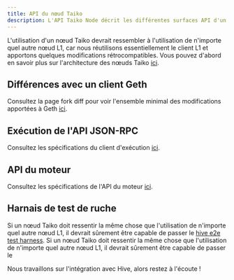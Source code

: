 ```yaml
---
title: API du nœud Taiko
description: L'API Taiko Node décrit les différentes surfaces API d'un nœud Taiko.
---
```


L'utilisation d'un nœud Taiko devrait ressembler à l'utilisation de n'importe quel autre nœud L1, car nous réutilisons essentiellement le client L1 et apportons quelques modifications rétrocompatibles. Vous pouvez d'abord en savoir plus sur l'architecture des nœuds Taiko [ici](/core-concepts/taiko-nodes).

## Différences avec un client Geth

Consultez la page fork diff pour voir l'ensemble minimal des modifications apportées à Geth [ici](https://geth.taiko.xyz).

## Exécution de l'API JSON-RPC

Consultez les spécifications du client d'exécution [ici](https://ethereum.github.io/execution-apis/api-documentation/).

## API du moteur

Consultez les spécifications de l'API du moteur [ici](https://github.com/ethereum/execution-apis/blob/main/src/engine/common.md).

## Harnais de test de ruche

Si un nœud Taiko doit ressentir la même chose que l'utilisation de n'importe quel autre nœud L1, il devrait sûrement être capable de passer le [hive e2e test harness](https://github.com/ethereum/hive). Si un nœud Taiko doit ressentir la même chose que l'utilisation de n'importe quel autre nœud L1, il devrait sûrement être capable de passer le

Nous travaillons sur l'intégration avec Hive, alors restez à l'écoute !
